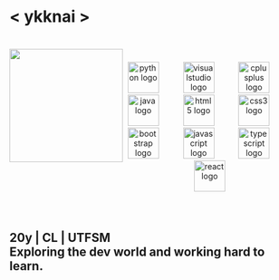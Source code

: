 <h1 align="left">< ykknai ></h1>

###

<br clear="both">

<img align="left" height="200" src="https://i.pinimg.com/736x/ed/6a/73/ed6a731a60b93904d43a5305559abf07.jpg"  />

###

<div align="center">
  <img src="https://cdn.jsdelivr.net/gh/devicons/devicon/icons/python/python-original.svg" height="55" alt="python logo"  />
  <img width="35" />
  <img src="https://cdn.jsdelivr.net/gh/devicons/devicon/icons/visualstudio/visualstudio-plain.svg" height="55" alt="visualstudio logo"  />
  <img width="35" />
  <img src="https://cdn.jsdelivr.net/gh/devicons/devicon/icons/cplusplus/cplusplus-original.svg" height="55" alt="cplusplus logo"  />
  <img width="35" />
  <img src="https://cdn.jsdelivr.net/gh/devicons/devicon/icons/java/java-original.svg" height="55" alt="java logo"  />
  <img width="35" />
  <img src="https://cdn.jsdelivr.net/gh/devicons/devicon/icons/html5/html5-original.svg" height="55" alt="html5 logo"  />
  <img width="35" />
  <img src="https://cdn.jsdelivr.net/gh/devicons/devicon/icons/css3/css3-original.svg" height="55" alt="css3 logo"  />
  <img width="35" />
  <img src="https://cdn.jsdelivr.net/gh/devicons/devicon/icons/bootstrap/bootstrap-original.svg" height="55" alt="bootstrap logo"  />
  <img width="35" />
  <img src="https://cdn.jsdelivr.net/gh/devicons/devicon/icons/javascript/javascript-original.svg" height="55" alt="javascript logo"  />
  <img width="35" />
  <img src="https://cdn.jsdelivr.net/gh/devicons/devicon/icons/typescript/typescript-original.svg" height="55" alt="typescript logo"  />
  <img width="35" />
  <img src="https://cdn.jsdelivr.net/gh/devicons/devicon/icons/react/react-original.svg" height="55" alt="react logo"  />
</div>

###

<br clear="both">

<h2 align="left">20y  |  CL | UTFSM<br>Exploring the dev world and working hard to learn.</h2>

###
